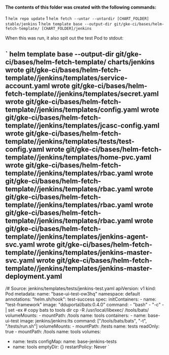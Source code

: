 #### The contents of this folder was created with the following commands:
1 `helm repo update`
1 `helm fetch --untar --untardir [CHART_FOLDER] stable/jenkins`
1 `helm template base --output-dir git/gke-ci/bases/helm-fetch-template/ [CHART_FOLDER]/jenkins`

When this was run, it also spit out the test Pod to stdout:

`
helm template base --output-dir git/gke-ci/bases/helm-fetch-template/ charts/jenkins
wrote git/gke-ci/bases/helm-fetch-template//jenkins/templates/service-account.yaml
wrote git/gke-ci/bases/helm-fetch-template//jenkins/templates/secret.yaml
wrote git/gke-ci/bases/helm-fetch-template//jenkins/templates/config.yaml
wrote git/gke-ci/bases/helm-fetch-template//jenkins/templates/jcasc-config.yaml
wrote git/gke-ci/bases/helm-fetch-template//jenkins/templates/tests/test-config.yaml
wrote git/gke-ci/bases/helm-fetch-template//jenkins/templates/home-pvc.yaml
wrote git/gke-ci/bases/helm-fetch-template//jenkins/templates/rbac.yaml
wrote git/gke-ci/bases/helm-fetch-template//jenkins/templates/rbac.yaml
wrote git/gke-ci/bases/helm-fetch-template//jenkins/templates/rbac.yaml
wrote git/gke-ci/bases/helm-fetch-template//jenkins/templates/rbac.yaml
wrote git/gke-ci/bases/helm-fetch-template//jenkins/templates/jenkins-agent-svc.yaml
wrote git/gke-ci/bases/helm-fetch-template//jenkins/templates/jenkins-master-svc.yaml
wrote git/gke-ci/bases/helm-fetch-template//jenkins/templates/jenkins-master-deployment.yaml
---
/# Source: jenkins/templates/tests/jenkins-test.yaml
apiVersion: v1
kind: Pod
metadata:
  name: "base-ui-test-ow3hq"
  namespace: default
  annotations:
    "helm.sh/hook": test-success
spec:
  initContainers:
    - name: "test-framework"
      image: "dduportal/bats:0.4.0"
      command:
      - "bash"
      - "-c"
      - |
        set -ex
        # copy bats to tools dir
        cp -R /usr/local/libexec/ /tools/bats/
      volumeMounts:
      - mountPath: /tools
        name: tools
  containers:
    - name: base-ui-test
      image: jenkins/jenkins:lts
      command: ["/tools/bats/bats", "-t", "/tests/run.sh"]
      volumeMounts:
      - mountPath: /tests
        name: tests
        readOnly: true
      - mountPath: /tools
        name: tools
  volumes:
  - name: tests
    configMap:
      name: base-jenkins-tests
  - name: tools
    emptyDir: {}
  restartPolicy: Never
`